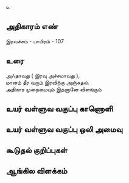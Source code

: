 உ


## அதிகாரம் எண்

இரவச்சம் - பாயிரம் - 107

## உரை

அஃதாவது ( இரவு அச்சமாவது ),  
மானம் தீர வரும் இரவிற்கு அஞ்சுதல்.  
அதிகார முறைமையும் இதனானே விளங்கும்

## உயர் வள்ளுவ வகுப்பு காணொளி


## உயர் வள்ளுவ வகுப்பு ஒலி அமைவு 


## கூடுதல் குறிப்புகள்


## ஆங்கில விளக்கம்

